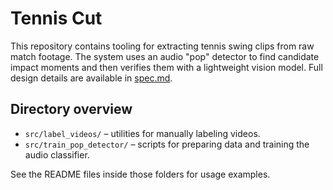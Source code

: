 # Tennis Cut

This repository contains tooling for extracting tennis swing clips from raw match footage. The system uses an audio "pop" detector to find candidate impact moments and then verifies them with a lightweight vision model. Full design details are available in [spec.md](spec.md).

## Directory overview

- `src/label_videos/` – utilities for manually labeling videos.
- `src/train_pop_detector/` – scripts for preparing data and training the audio classifier.

See the README files inside those folders for usage examples.
